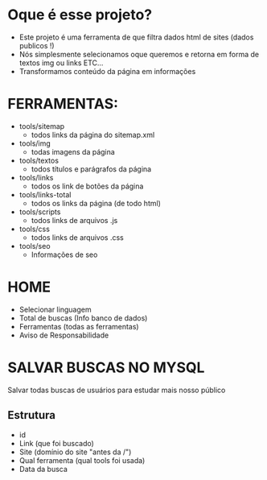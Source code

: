 # Oque é esse projeto?
- Este projeto é uma ferramenta de que filtra dados html de sites (dados publicos !)
- Nós simplesmente selecionamos oque queremos e retorna em forma de textos img ou links ETC...
- Transformamos conteúdo da página em informações
# FERRAMENTAS:
- tools/sitemap
	- todos links da página do sitemap.xml
- tools/img
	- todas imagens da página
- tools/textos
	- todos títulos e parágrafos da página
- tools/links
	- todos os link de botões da página
- tools/links-total
	- todos os links da página (de todo html)
- tools/scripts
	- todos links de arquivos .js
- tools/css
	- todos links de arquivos .css
- tools/seo
	- Informações de seo
# HOME
- Selecionar linguagem
- Total de buscas (Info banco de dados)
- Ferramentas (todas as ferramentas)
- Aviso de Responsabilidade
# SALVAR BUSCAS NO MYSQL
Salvar todas buscas de usuários para estudar mais nosso público
## Estrutura
- id
- Link (que foi buscado)
- Site (domínio do site "antes da /")
- Qual ferramenta (qual tools foi usada)
- Data da busca